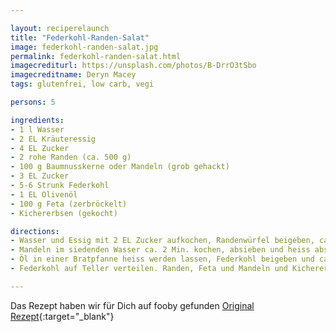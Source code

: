 ```yaml
---

layout: reciperelaunch
title: "Federkohl-Randen-Salat"
image: federkohl-randen-salat.jpg
permalink: federkohl-randen-salat.html
imagecrediturl: https://unsplash.com/photos/B-DrrO3tSbo
imagecreditname: Deryn Macey
tags: glutenfrei, low carb, vegi

persons: 5

ingredients:
- 1 l Wasser
- 2 EL Kräuteressig
- 4 EL Zucker
- 2 rohe Randen (ca. 500 g)
- 100 g Baumnusskerne oder Mandeln (grob gehackt)
- 3 EL Zucker
- 5-6 Strunk Federkohl
- 1 EL Olivenöl
- 100 g Feta (zerbröckelt)
- Kichererbsen (gekocht)

directions:
- Wasser und Essig mit 2 EL Zucker aufkochen, Randenwürfel beigeben, ca. 10 Min. weich kochen. Abtropfen, dabei ca. 2 dl Kochflüssigkeit auffangen. Kochflüssigkeit zurück in die Pfanne giessen, restlichen Zucker beigeben und auf ca. die Hälfte einkochen, auskühlen.
- Mandeln im siedenden Wasser ca. 2 Min. kochen, absieben und heiss abspülen. Mit Zucker mischen, in einer beschichteten Bratpfanne ca. 4 Min. goldgelb braten, auskühlen.
- Öl in einer Bratpfanne heiss werden lassen, Federkohl beigeben und ca. 5 Min. andämpfen, würzen.
- Federkohl auf Teller verteilen. Randen, Feta und Mandeln und Kichererbsen darauf anrichten. Eingekochte Kochflüssigkeit darüberträufeln, würzen.

---
```


Das Rezept haben wir für Dich auf fooby gefunden [Original Rezept](
https://fooby.ch/de/rezepte/14950/federkohl-randen-salat){:target="_blank"}